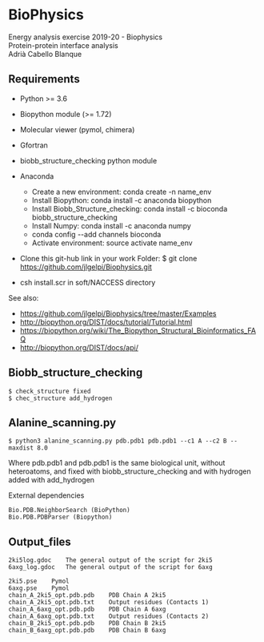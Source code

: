 # BioPhysics
Energy analysis exercise 2019-20 - Biophysics 	           
Protein-protein interface analysis            	                          
Adrià Cabello Blanque                                                         

## Requirements 
- Python >= 3.6
- Biopython module (>= 1.72)
- Molecular viewer (pymol, chimera)
- Gfortran
- biobb_structure_checking python module
- Anaconda
	- Create a new environment: conda create -n name_env
	- Install Biopython: conda install -c anaconda biopython
	- Install Biobb_Structure_checking: conda install -c bioconda biobb_structure_checking
	- Install Numpy: conda install -c anaconda numpy
	- conda config --add channels bioconda
	- Activate environment: source activate name_env

- Clone this git-hub link in your work Folder: $ git clone https://github.com/jlgelpi/Biophysics.git
- csh install.scr in soft/NACCESS directory

See also:
- https://github.com/jlgelpi/Biophysics/tree/master/Examples
- http://biopython.org/DIST/docs/tutorial/Tutorial.html
- https://biopython.org/wiki/The_Biopython_Structural_Bioinformatics_FAQ
- http://biopython.org/DIST/docs/api/

## Biobb_structure_checking

	$ check_structure fixed
	$ chec_structure add_hydrogen

## Alanine_scanning.py


	$ python3 alanine_scanning.py pdb.pdb1 pdb.pdb1 --c1 A --c2 B --maxdist 8.0

Where pdb.pdb1 and pdb.pdb1 is the same biological unit, without heteroatoms, and fixed with biobb_structure_checking
and with hydrogen added with add_hydrogen

External dependencies

    Bio.PDB.NeighborSearch (BioPython)
    Bio.PDB.PDBParser (Biopython)

## Output_files

	2ki5log.gdoc	The general output of the script for 2ki5
	6axg_log.gdoc	The general output of the script for 6axg

	2ki5.pse	Pymol
	6axg.pse	Pymol
	chain_A_2ki5_opt.pdb.pdb	PDB Chain A 2ki5
	chain_A_2ki5_opt.pdb.txt	Output residues (Contacts 1)
	chain_A_6axg_opt.pdb.pdb	PDB Chain A 6axg
	chain_A_6axg_opt.pdb.txt	Output residues (Contacts 2)
	chain_B_2ki5_opt.pdb.pdb	PDB Chain B 2ki5
	chain_B_6axg_opt.pdb.pdb	PDB Chain B 6axg
